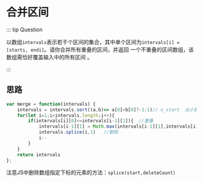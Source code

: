 # 合并区间

::: tip Question

以数组` intervals `表示若干个区间的集合，其中单个区间为` intervals[i] = [starti, endi] `。请你合并所有重叠的区间，并返回 一个不重叠的区间数组，该数组需恰好覆盖输入中的所有区间 。

:::



## 思路

```js
var merge = function(intervals) {
    intervals = intervals.sort((a,b)=> a[0]<b[0]?-1:1)// x_start  从小到大排序
    for(let i=1;i<intervals.length;i++){
        if(intervals[i][0]<=intervals[i-1][1]){  //重叠
            intervals[i-1][1] = Math.max(intervals[i-1][1],intervals[i][1])
            intervals.splice(i,1)   //删除
            i--
        }
    }
    return intervals
};
```

注意JS中删除数组指定下标的元素的方法：`splice(start,deleteCount)`